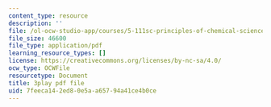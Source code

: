 ```yaml
---
content_type: resource
description: ''
file: /ol-ocw-studio-app/courses/5-111sc-principles-of-chemical-science-fall-2014/7feeca142ed80e5aa65794a41ce4b0ce_-jJz5OMmuP0.pdf
file_size: 46600
file_type: application/pdf
learning_resource_types: []
license: https://creativecommons.org/licenses/by-nc-sa/4.0/
ocw_type: OCWFile
resourcetype: Document
title: 3play pdf file
uid: 7feeca14-2ed8-0e5a-a657-94a41ce4b0ce
---
```

